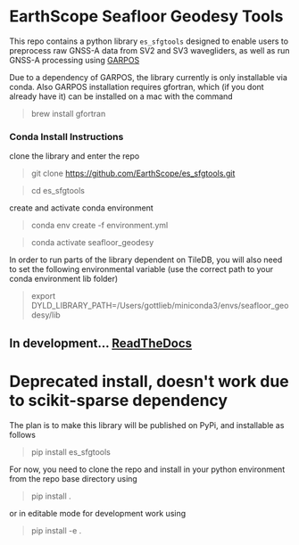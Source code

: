 # EarthScope Seafloor Geodesy Tools

This repo contains a python library `es_sfgtools` designed to enable users to preprocess raw GNSS-A data from SV2 and SV3 wavegliders, as well as run GNSS-A processing using [GARPOS](https://github.com/s-watanabe-jhod/garpos)


Due to a dependency of GARPOS, the library currently is only installable via conda.  Also GARPOS installation requires gfortran, which (if you dont already have it) can be installed on a mac with the command
> brew install gfortran

### Conda Install Instructions

clone the library and enter the repo
> git clone https://github.com/EarthScope/es_sfgtools.git

> cd es_sfgtools

create and activate conda environment
> conda env create -f environment.yml

> conda activate seafloor_geodesy

In order to run parts of the library dependent on TileDB, you will also need to set the following environmental variable (use the correct path to your conda environment lib folder)

> export DYLD_LIBRARY_PATH=/Users/gottlieb/miniconda3/envs/seafloor_geodesy/lib

## In development... [ReadTheDocs](https://es-sfgtools.readthedocs.io/en/latest/)


# Deprecated install, doesn't work due to scikit-sparse dependency

The plan is to make this library will be published on PyPi, and installable as follows

> pip install es_sfgtools

For now, you need to clone the repo and install in your python environment from the repo base directory using

> pip install .

or in editable mode for development work using

> pip install -e .

